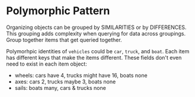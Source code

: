 # Polymorphic Pattern

Organizing objects can be grouped by SIMILARITIES or by DIFFERENCES.  
This grouping adds complexity when querying for data across groupings.  
Group together items that get queried together.

Polymorhpic identities of `vehicles` could be `car`, `truck`, and `boat`. Each item has different keys that make the items different. These fields don't even need to exist in each item object:

- wheels: cars have 4, trucks might have 16, boats none
- axes: cars 2, trucks maybe 3, boats none
- sails: boats many, cars & trucks none
